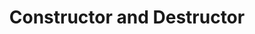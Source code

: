 ---
title: Constructor and Destructor
description: "Constructor and Destructor"
hide_table_of_contents: true
--- 